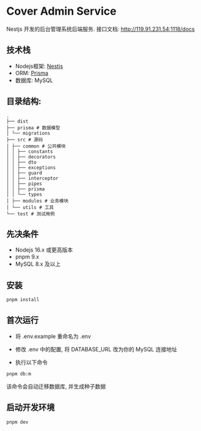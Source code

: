 # Cover Admin Service

Nestjs 开发的后台管理系统后端服务.
接口文档: http://119.91.231.54:1118/docs

## 技术栈

- Nodejs框架: [Nestjs](https://docs.nestjs.com/)
- ORM: [Prisma](https://www.prisma.io/docs)
- 数据库: MySQL

## 目录结构:

```
.
├── dist
├── prisma # 数据模型
│ └── migrations
├── src # 源码
│ ├── common # 公共模块
│ │ ├── constants
│ │ ├── decorators
│ │ ├── dto
│ │ ├── exceptions
│ │ ├── guard
│ │ ├── interceptor
│ │ ├── pipes
│ │ ├── prisma
│ │ └── types
│ ├── modules # 业务模块
│ └── utils # 工具
└── test # 测试用例
```

## 先决条件

- Nodejs 16.x 或更高版本
- pnpm 9.x
- MySQL 8.x 及以上

## 安装

```sh
pnpm install
```

## 首次运行

- 将 .env.example 重命名为 .env

- 修改 .env 中的配置, 将 DATABASE_URL 改为你的 MySQL 连接地址

- 执行以下命令

```sh
pnpm db:m
```

该命令会自动迁移数据库, 并生成种子数据

## 启动开发环境

```
pnpm dev
```
